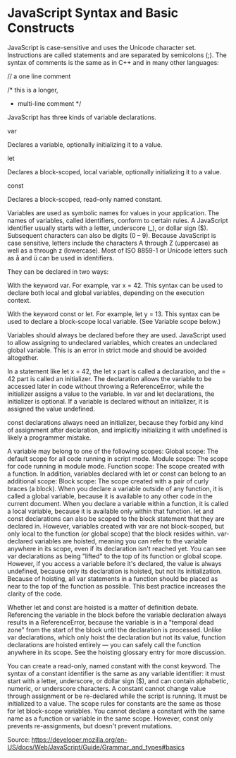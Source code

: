 # JavaScript Syntax and Basic Constructs

JavaScript is case-sensitive and uses the Unicode character set. 
Instructions are called statements and are separated by semicolons (;).
The syntax of comments is the same as in C++ and in many other languages:

// a one line comment 

/* this is a longer, 
 * multi-line comment
 */ 


JavaScript has three kinds of variable declarations.

var

Declares a variable, optionally initializing it to a value.

let

Declares a block-scoped, local variable, optionally initializing it to a value.

const

Declares a block-scoped, read-only named constant.

Variables are used as symbolic names for values in your application. The names of variables, called identifiers, conform to certain rules. A JavaScript identifier usually starts with a letter, underscore (_), or dollar sign ($). Subsequent characters can also be digits (0 – 9). Because JavaScript is case sensitive, letters include the characters A through Z (uppercase) as well as a through z (lowercase). Most of ISO 8859-1 or Unicode letters such as å and ü can be used in identifiers.

They can be declared in two ways:

With the keyword var. For example, var x = 42. This syntax can be used to declare both local and global variables, depending on the execution context.

With the keyword const or let. For example, let y = 13. This syntax can be used to declare a block-scope local variable. (See Variable scope below.)

Variables should always be declared before they are used. JavaScript used to allow assigning to undeclared variables, which creates an undeclared global variable. This is an error in strict mode and should be avoided altogether.

In a statement like let x = 42, the let x part is called a declaration, and the = 42 part is called an initializer. The declaration allows the variable to be accessed later in code without throwing a ReferenceError, while the initializer assigns a value to the variable. In var and let declarations, the initializer is optional. If a variable is declared without an initializer, it is assigned the value undefined.

const declarations always need an initializer, because they forbid any kind of assignment after declaration, and implicitly initializing it with undefined is likely a programmer mistake.

A variable may belong to one of the following scopes:
Global scope: The default scope for all code running in script mode.
Module scope: The scope for code running in module mode.
Function scope: The scope created with a function.
In addition, variables declared with let or const can belong to an additional scope:
Block scope: The scope created with a pair of curly braces (a block).
When you declare a variable outside of any function, it is called a global variable, because it is available to any other code in the current document. When you declare a variable within a function, it is called a local variable, because it is available only within that function.
let and const declarations can also be scoped to the block statement that they are declared in.
However, variables created with var are not block-scoped, but only local to the function (or global scope) that the block resides within.
var-declared variables are hoisted, meaning you can refer to the variable anywhere in its scope, even if its declaration isn't reached yet. You can see var declarations as being "lifted" to the top of its function or global scope. However, if you access a variable before it's declared, the value is always undefined, because only its declaration is hoisted, but not its initialization.
Because of hoisting, all var statements in a function should be placed as near to the top of the function as possible. This best practice increases the clarity of the code.

Whether let and const are hoisted is a matter of definition debate. Referencing the variable in the block before the variable declaration always results in a ReferenceError, because the variable is in a "temporal dead zone" from the start of the block until the declaration is processed.
Unlike var declarations, which only hoist the declaration but not its value, function declarations are hoisted entirely — you can safely call the function anywhere in its scope. See the hoisting glossary entry for more discussion.

You can create a read-only, named constant with the const keyword. The syntax of a constant identifier is the same as any variable identifier: it must start with a letter, underscore, or dollar sign ($), and can contain alphabetic, numeric, or underscore characters.
A constant cannot change value through assignment or be re-declared while the script is running. It must be initialized to a value. The scope rules for constants are the same as those for let block-scope variables.
You cannot declare a constant with the same name as a function or variable in the same scope. However, const only prevents re-assignments, but doesn't prevent mutations. 

Source: https://developer.mozilla.org/en-US/docs/Web/JavaScript/Guide/Grammar_and_types#basics


